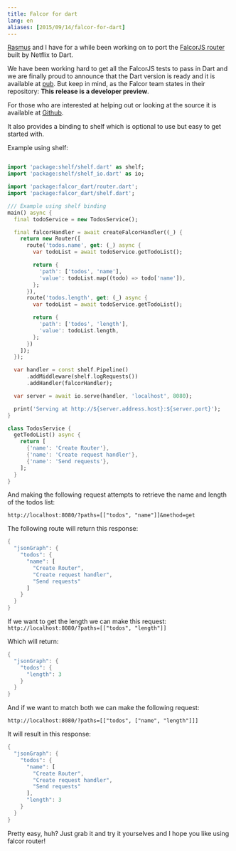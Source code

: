 ```yaml
---
title: Falcor for dart
lang: en
aliases: [2015/09/14/falcor-for-dart]
---
```


[Rasmus](https://rasmus.eneman.eu) and I have for a while been working on to port the
[FalcorJS router](http://netflix.github.io/falcor) built by Netflix to Dart.

We have been working hard to get all the FalcorJS tests to pass in Dart and we are finally
proud to announce that the Dart version is ready and it is available at
[pub](https://pub.dartlang.org/packages/falcor_dart). But keep in mind, as the Falcor team states
in their repository: **This release is a developer preview**.

For those who are interested at helping out or looking at the source it is available at [Github](https://github.com/Pajn/falcor_dart).

It also provides a binding to shelf which is optional to use but easy to get started with.

Example using shelf:
```dart

import 'package:shelf/shelf.dart' as shelf;
import 'package:shelf/shelf_io.dart' as io;

import 'package:falcor_dart/router.dart';
import 'package:falcor_dart/shelf.dart';

/// Example using shelf binding
main() async {
  final todoService = new TodosService();

  final falcorHandler = await createFalcorHandler((_) {
    return new Router([
      route('todos.name', get: (_) async {
        var todoList = await todoService.getTodoList();

        return {
          'path': ['todos', 'name'],
          'value': todoList.map((todo) => todo['name']),
        };
      }),
      route('todos.length', get: (_) async {
        var todoList = await todoService.getTodoList();

        return {
          'path': ['todos', 'length'],
          'value': todoList.length,
        };
      })
    ]);
  });

  var handler = const shelf.Pipeline()
      .addMiddleware(shelf.logRequests())
      .addHandler(falcorHandler);

  var server = await io.serve(handler, 'localhost', 8080);

  print('Serving at http://${server.address.host}:${server.port}');
}

class TodosService {
  getTodoList() async {
    return [
      {'name': 'Create Router'},
      {'name': 'Create request handler'},
      {'name': 'Send requests'},
    ];
  }
}
```

And making the following request attempts to retrieve the name and length of the todos list:

`http://localhost:8080/?paths=[["todos", "name"]]&method=get`

The following route will return this response:
```dart
{
  "jsonGraph": {
    "todos": {
      "name": [
        "Create Router",
        "Create request handler",
        "Send requests"
      ]
    }
  }
}
```

If we want to get the length we can make this request:
`http://localhost:8080/?paths=[["todos", "length"]]`

Which will return:
```dart
{
  "jsonGraph": {
    "todos": {
      "length": 3
    }
  }
}
```

And if we want to match both we can make the following request:

`http://localhost:8080/?paths=[["todos", ["name", "length"]]]`

It will result in this response:
```dart
{
  "jsonGraph": {
    "todos": {
      "name": [
        "Create Router",
        "Create request handler",
        "Send requests"
      ],
      "length": 3
    }
  }
}
```

Pretty easy, huh? Just grab it and try it yourselves and I hope you like using falcor router!
